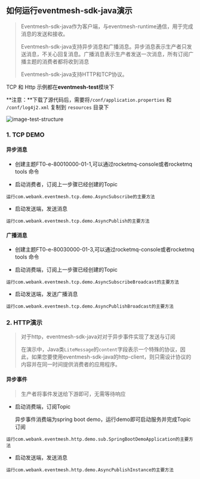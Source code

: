 <h2>如何运行eventmesh-sdk-java演示</h2>

> Eventmesh-sdk-java作为客户端，与eventmesh-runtime通信，用于完成消息的发送和接收。
>
> Eventmesh-sdk-java支持异步消息和广播消息。异步消息表示生产者只发送消息，不关心回复消息。广播消息表示生产者发送一次消息，所有订阅广播主题的消费者都将收到消息
>
> Eventmesh-sdk-java支持HTTP和TCP协议。

TCP 和 Http 示例都在**eventmesh-test**模块下

**注意：**下载了源代码后，需要将`/conf/application.properties` 和 `/conf/log4j2.xml` 复制到 `resources` 目录下

![image-test-structure](..\..\images\eventmesh-test-structure.png)

### 1. TCP DEMO

<h4>异步消息</h4>

- 创建主题FT0-e-80010000-01-1,可以通过rocketmq-console或者rocketmq tools 命令

- 启动消费者，订阅上一步骤已经创建的Topic

```
运行com.webank.eventmesh.tcp.demo.AsyncSubscribe的主要方法
```

- 启动发送端，发送消息


```
运行com.webank.eventmesh.tcp.demo.AsyncPublish的主要方法
```

<h4>广播消息</h4>

- 创建主题FT0-e-80030000-01-3,可以通过rocketmq-console或者rocketmq tools 命令

- 启动消费端，订阅上一步骤已经创建的Topic

```
运行com.webank.eventmesh.tcp.demo.AsyncSubscribeBroadcast的主要方法
```

- 启动发送端，发送广播消息

```
运行com.webank.eventmesh.tcp.demo.AsyncPublishBroadcast的主要方法
```

### 2. HTTP演示

>对于http，eventmesh-sdk-java对对于异步事件实现了发送与订阅
>
>在演示中，Java类`LiteMessage`的`content`字段表示一个特殊的协议，因此，如果您要使用eventmesh-sdk-java的http-client，则只需设计协议的内容并在同一时间提供消费者的应用程序。

<h4>异步事件</h4>

> 生产者将事件发送给下游即可，无需等待响应

- 启动消费端，订阅Topic

  异步事件消费端为spring boot demo，运行demo即可启动服务并完成Topic订阅

```
运行com.webank.eventmesh.http.demo.sub.SpringBootDemoApplication的主要方法
```

- 启动发送端，发送消息

```
运行com.webank.eventmesh.http.demo.AsyncPublishInstance的主要方法
```




